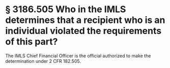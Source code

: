 # § 3186.505   Who in the IMLS determines that a recipient who is an individual violated the requirements of this part?

The IMLS Chief Financial Officer is the official authorized to make the determination under 2 CFR 182.505.





